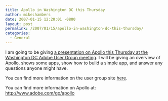 ```yaml
---
title: Apollo in Washington DC this Thursday
author: mikechambers
date: 2007-01-15 12:20:01 -0800
layout: post
permalink: /2007/01/15/apollo-in-washington-dc-this-thursday/
categories:
  - General
---
```



I am going to be giving [a presentation on Apollo this Thursday at the Washington DC Adobe User Group meeting][1]. I will be giving an overview of Apollo, shows some apps, show how to build a simple app, and answer any questions anyone might have.

You can find more information on the user group site [here][1].

You can find more information on Apollo at:  
<http://www.adobe.com/go/apollo>

 [1]: http://www.useadobe.com/